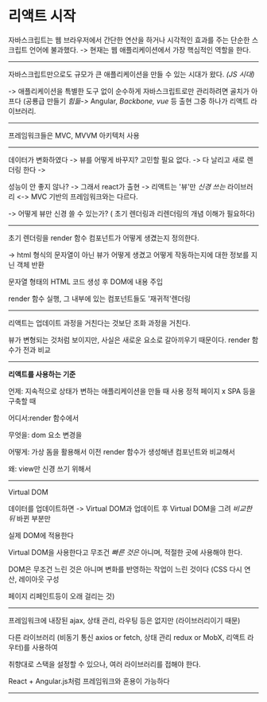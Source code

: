 <h1>리액트 시작</h1>
자바스크립트는 웹 브라우저에서 간단한 연산을 하거나 시각적인 효과를 주는 단순한 스크립트 언어에 불과했다. -> 현재는 웹 애플리케이션에서 가장 핵심적인 역할을 한다.

---

자바스크립트만으로도 규모가 큰 애플리케이션을 만들 수 있는 시대가 왔다. _(JS 시대)_

-> 애플리케이션을 특별한 도구 없이 순수하게 자바스크립트로만 관리하려면 골치가 아프다 (공룡급 만들기 _힘듦->_ Angular, _Backbone, vue_ 등 출현 그중 하나가 리액트 라이브러리.

---

프레임워크들은 MVC, MVVM 아키텍처 사용

---

데이터가 변화하였다 -> 뷰를 어떻게 바꾸지? 고민할 필요 없다. -> 다 날리고 새로 렌더링 한다 ->

성능이 안 좋지 않나? -> 그래서 react가 출현 -> 리액트는 '뷰'만 _신경 쓰는_ 라이브러리 <-> MVC 기반의 프레임워크와는 다르다.

-> 어떻게 뷰만 신경 쓸 수 있는가? ( 초기 렌더링과 리렌더링의 개념 이해가 필요하다)

---

초기 렌더링을 render 함수 컴포넌트가 어떻게 생겼는지 정의한다.

-> html 형식의 문자열이 아닌 뷰가 어떻게 생겼고 어떻게 작동하는지에 대한 정보를 지닌 객체 반환

문자열 형태의 HTML 코드 생성 후 DOM에 내용 주입

render 함수 실행, 그 내부에 있는 컴포넌트들도 '재귀적'렌더링

---

리액트는 업데이트 과정을 거친다는 것보단 조화 과정을 거친다.

뷰가 변형되는 것처럼 보이지만, 사실은 새로운 요소로 갈아끼우기 때문이다. render 함수가 전과 비교

---

<strong> 리액트를 사용하는 기준</strong>

언제: 지속적으로 상태가 변하는 애플리케이션을 만들 때 사용 정적 페이지 x SPA 등을 구축할 때

어디서:render 함수에서

무엇을: dom 요소 변경을

어떻게: 가상 돔을 활용해서 이전 render 함수가 생성해낸 컴포넌트와 비교해서

왜: view만 신경 쓰기 위해서

---

Virtual DOM

데이터를 업데이트하면 -> Virtual DOM과 업데이트 후 Virtual DOM을 그려 _비교한 뒤_ 바뀐 부분만

실제 DOM에 적용한다

Virtual DOM을 사용한다고 무조건 _빠른 것은_ 아니며, 적절한 곳에 사용해야 한다.

DOM은 무조건 느린 것은 아니며 변화를 반영하는 작업이 느린 것이다 (CSS 다시 연산, 레이아웃 구성

페이지 리페인트등이 오래 걸리는 것)

---

프레임워크에 내장된 ajax, 상태 관리, 라우팅 등은 없지만 (라이브러리이기 때문)

다른 라이브러리 (비동기 통신 axios or fetch, 상태 관리 redux or MobX, 리액트 라우터)를 사용하여

취향대로 스택을 설정할 수 있으나, 여러 라이브러리를 접해야 한다.

React + Angular.js처럼 프레임워크와 혼용이 가능하다

---
